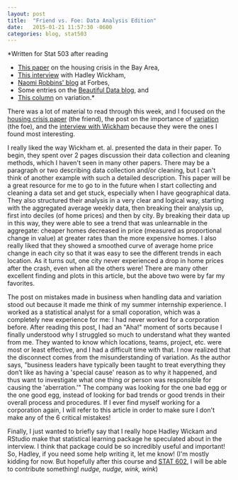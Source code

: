 ```yaml
---
layout: post
title:  "Friend vs. Foe: Data Analysis Edition"
date:   2015-01-21 11:57:30 -0600
categories: blog, stat503
---
```


*Written for Stat 503 after reading

- [This paper](http://vita.had.co.nz/papers/bay-area-blues.pdf) on the housing crisis in the Bay Area,
- [This interview](http://statr.me/2013/09/a-conversation-with-hadley-wickham/) with Hadley Wickham, 
- [Naomi Robbins' blog](http://www.forbes.com/sites/naomirobbins/) at Forbes, 
- Some entries on the [Beautiful Data blog](http://beautifuldata.net/), and
- [This column](http://www.processexcellencenetwork.com/lean-six-sigma-business-transformation/columns/varitian-bites-deming-s-sopk-part-iii) on variation.*

There was a lot of material to read through this week, and I focused on the [housing crisis paper](http://vita.had.co.nz/papers/bay-area-blues.pdf) (the friend), the post on the importance of [variation](http://www.processexcellencenetwork.com/lean-six-sigma-business-transformation/columns/varitian-bites-deming-s-sopk-part-iii) (the foe), and the [interview with Wickham](http://statr.me/2013/09/a-conversation-with-hadley-wickham/) because they were the ones I found most interesting. 

I really liked the way Wickham et. al. presented the data in their paper.  To begin, they spent over 2 pages discussion their data collection and cleaning methods, which I haven't seen in many other papers.  There may be a paragraph or two describing data collection and/or cleaning, but I can't think of another example with such a detailed description.  This paper will be a great resource for me to go to in the future when I start collecting and cleaning a data set and get stuck, especially when I have geographical data.  They also structured their analysis in a very clear and logical way, starting with the aggregated average weekly data, then breaking their analysis up, first into deciles (of home prices) and then by city.  By breaking their data up in this way, they were able to see a trend that was unlearnable in the aggregate: cheaper homes decreased in price (measured as proportional change in value) at greater rates than the more expensive homes. I also really liked that they showed a smoothed curve of average home price change in each city so that it was easy to see the different trends in each location.  As it turns out, one city never experienced a drop in home prices after the crash, even when all the others were! There are many other excellent finding and plots in this article, but the above two were by far my favorites.

The post on mistakes made in business when handling data and variation stood out because it made me think of my summer internship experience.  I worked as a statistical analyst for a small coporation, which was a completely new experience for me: I had never worked for a corporation before.  After reading this post, I had an "Aha!" moment of sorts because I finally understood why I struggled so much to understand what they wanted from me.  They wanted to know which locations, teams, project, etc. were most or least effective, and I had a difficult time with that.  I now realized that the disconnect comes from the misunderstanding of variation.  As the author says, "business leaders have typically been taught to treat everything they don’t like as having a 'special cause' reason as to why it happened, and thus want to investigate what one thing or person was responsible for causing the 'aberration.'"  The company was looking for the one bad egg or the one good egg, instead of looking for bad trends or good trends in their overall process and procedures.  If I ever find myself working for a corporation again, I will refer to this article in order to make sure I don't make any of the 6 critical mistakes! 

Finally, I just wanted to briefly say that I really hope Hadley Wickam and RStudio make that statistical learning package he speculated about in the interview.  I think that package could be so incredibly useful and important! So, Hadley, if you need some help writing it, let me know! (I'm mostly kidding for now. But hopefully after this course and [STAT 602](http://www.public.iastate.edu/~vardeman/stat602/stat602vard.html), I will be able to contribute something! *nudge, nudge, wink, wink*)